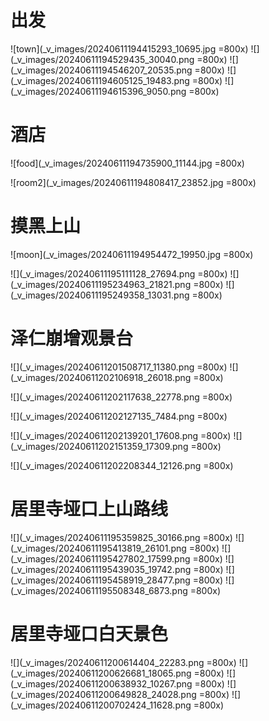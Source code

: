 # 出发
![town](_v_images/20240611194415293_10695.jpg =800x)
![](_v_images/20240611194529435_30040.png =800x)
![](_v_images/20240611194546207_20535.png =800x)
![](_v_images/20240611194605125_19483.png =800x)
![](_v_images/20240611194615396_9050.png =800x)

# 酒店
![food](_v_images/20240611194735900_11144.jpg =800x)

![room2](_v_images/20240611194808417_23852.jpg =800x)

# 摸黑上山
![moon](_v_images/20240611194954472_19950.jpg =800x)

![](_v_images/20240611195111128_27694.png =800x)
![](_v_images/20240611195234963_21821.png =800x)
![](_v_images/20240611195249358_13031.png =800x)
# 泽仁崩增观景台
![](_v_images/20240611201508717_11380.png =800x)
![](_v_images/20240611202106918_26018.png =800x)

![](_v_images/20240611202117638_22778.png =800x)

![](_v_images/20240611202127135_7484.png =800x)

![](_v_images/20240611202139201_17608.png =800x)
![](_v_images/20240611202151359_17309.png =800x)

![](_v_images/20240611202208344_12126.png =800x)


# 居里寺垭口上山路线
![](_v_images/20240611195359825_30166.png =800x)
![](_v_images/20240611195413819_26101.png =800x)
![](_v_images/20240611195427802_17599.png =800x)
![](_v_images/20240611195439035_19742.png =800x)
![](_v_images/20240611195458919_28477.png =800x)
![](_v_images/20240611195508348_6873.png =800x)

# 居里寺垭口白天景色
![](_v_images/20240611200614404_22283.png =800x)
![](_v_images/20240611200626681_18065.png =800x)
![](_v_images/20240611200638932_10267.png =800x)
![](_v_images/20240611200649828_24028.png =800x)
![](_v_images/20240611200702424_11628.png =800x)